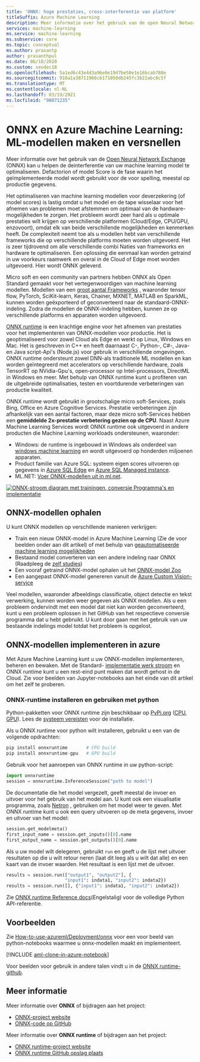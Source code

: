 ```yaml
---
title: 'ONNX: hoge prestaties, cross-interferentie van platform'
titleSuffix: Azure Machine Learning
description: Meer informatie over het gebruik van de open Neural Network Exchange (ONNX) kan u helpen de deinterferentie van uw machine learning model te optimaliseren.
services: machine-learning
ms.service: machine-learning
ms.subservice: core
ms.topic: conceptual
ms.author: prasantp
author: prasanthpul
ms.date: 06/18/2020
ms.custom: seodec18
ms.openlocfilehash: 5a1ed6c43e4d3a96e0e19d7be50e1e16bcab780e
ms.sourcegitcommit: 910a1a38711966cb171050db245fc3b22abc8c5f
ms.translationtype: MT
ms.contentlocale: nl-NL
ms.lasthandoff: 03/19/2021
ms.locfileid: "98071235"
---
```

# <a name="onnx-and-azure-machine-learning-create-and-accelerate-ml-models"></a>ONNX en Azure Machine Learning: ML-modellen maken en versnellen

Meer informatie over het gebruik van de [Open Neural Network Exchange](https://onnx.ai) (ONNX) kan u helpen de deinterferentie van uw machine learning model te optimaliseren. Defactorion of model Score is de fase waarin het geïmplementeerde model wordt gebruikt voor de voor spelling, meestal op productie gegevens. 

Het optimaliseren van machine learning modellen voor deverzekering (of model scores) is lastig omdat u het model en de tape wisselaar voor het afnemen van problemen moet afstemmen om optimaal van de hardware-mogelijkheden te zorgen. Het probleem wordt zeer hard als u optimale prestaties wilt krijgen op verschillende platformen (Cloud/Edge, CPU/GPU, enzovoort), omdat elk van beide verschillende mogelijkheden en kenmerken heeft. De complexiteit neemt toe als u modellen hebt van verschillende frameworks die op verschillende platforms moeten worden uitgevoerd. Het is zeer tijdrovend om alle verschillende combi Naties van frameworks en hardware te optimaliseren. Een oplossing die eenmaal kan worden getraind in uw voorkeurs raamwerk en overal in de Cloud of Edge moet worden uitgevoerd. Hier wordt ONNX geleverd.

Micro soft en een community van partners hebben ONNX als Open Standard gemaakt voor het vertegenwoordigen van machine learning modellen. Modellen van een [groot aantal Frameworks](https://onnx.ai/supported-tools) , waaronder tensor flow, PyTorch, SciKit-learn, Keras, Chainer, MXNET, MATLAB en SparkML, kunnen worden geëxporteerd of geconverteerd naar de standaard-ONNX-indeling. Zodra de modellen de ONNX-indeling hebben, kunnen ze op verschillende platforms en apparaten worden uitgevoerd.

[ONNX runtime](https://onnxruntime.ai) is een krachtige engine voor het afnemen van prestaties voor het implementeren van ONNX-modellen voor productie. Het is geoptimaliseerd voor zowel Cloud als Edge en werkt op Linux, Windows en Mac. Het is geschreven in C++ en heeft daarnaast C-, Python-, C#-, Java-en Java script-Api's (Node.js) voor gebruik in verschillende omgevingen. ONNX runtime ondersteunt zowel DNN-als traditionele ML modellen en kan worden geïntegreerd met accelerators op verschillende hardware, zoals TensorRT op NVidia-Gpu's, open-processor op Intel-processors, DirectML in Windows en meer. Met behulp van ONNX runtime kunt u profiteren van de uitgebreide optimalisaties, testen en voortdurende verbeteringen van productie kwaliteit.

ONNX runtime wordt gebruikt in grootschalige micro soft-Services, zoals Bing, Office en Azure Cognitive Services. Prestatie verbeteringen zijn afhankelijk van een aantal factoren, maar deze micro soft-Services hebben een __gemiddelde 2x-prestatie verbetering gezien op de CPU__. Naast Azure Machine Learning Services wordt ONNX runtime ook uitgevoerd in andere producten die Machine Learning workloads ondersteunen, waaronder:
+ Windows: de runtime is ingebouwd in Windows als onderdeel van [windows machine learning](/windows/ai/windows-ml/) en wordt uitgevoerd op honderden miljoenen apparaten. 
+ Product familie van Azure SQL: systeem eigen scores uitvoeren op gegevens in [Azure SQL Edge](../azure-sql-edge/onnx-overview.md) en [Azure SQL Managed instance](../azure-sql/managed-instance/machine-learning-services-overview.md).
+ ML.NET: [Voer ONNX-modellen uit in ml.net](/dotnet/machine-learning/tutorials/object-detection-onnx).


[![ONNX-stroom diagram met trainingen, conversie Programma's en implementatie](./media/concept-onnx/onnx.png)](././media/concept-onnx/onnx.png#lightbox)

## <a name="get-onnx-models"></a>ONNX-modellen ophalen

U kunt ONNX modellen op verschillende manieren verkrijgen:
+ Train een nieuw ONNX-model in Azure Machine Learning (Zie de voor beelden onder aan dit artikel) of met behulp van [geautomatiseerde machine learning mogelijkheden](concept-automated-ml.md#automl--onnx)
+ Bestaand model converteren van een andere indeling naar ONNX (Raadpleeg de [zelf studies](https://github.com/onnx/tutorials)) 
+ Een vooraf getraind ONNX-model ophalen uit het [ONNX-model Zoo](https://github.com/onnx/models)
+ Een aangepast ONNX-model genereren vanuit de [Azure Custom Vision-service](../cognitive-services/custom-vision-service/index.yml) 

Veel modellen, waaronder afbeeldings classificatie, object detectie en tekst verwerking, kunnen worden weer gegeven als ONNX modellen. Als u een probleem ondervindt met een model dat niet kan worden geconverteerd, kunt u een probleem oplossen in het GitHub van het respectieve conversie programma dat u hebt gebruikt. U kunt door gaan met het gebruik van uw bestaande indelings model totdat het probleem is opgelost.

## <a name="deploy-onnx-models-in-azure"></a>ONNX-modellen implementeren in azure

Met Azure Machine Learning kunt u uw ONNX-modellen implementeren, beheren en bewaken. Met de Standard- [implementatie werk stroom](concept-model-management-and-deployment.md) en ONNX runtime kunt u een rest-eind punt maken dat wordt gehost in de Cloud. Zie voor beelden van Jupyter-notebooks aan het einde van dit artikel om het zelf te proberen. 

### <a name="install-and-use-onnx-runtime-with-python"></a>ONNX-runtime installeren en gebruiken met python

Python-pakketten voor ONNX runtime zijn beschikbaar op [PyPi.org](https://pypi.org) ([CPU](https://pypi.org/project/onnxruntime), [GPU](https://pypi.org/project/onnxruntime-gpu)). Lees de [systeem vereisten](https://github.com/Microsoft/onnxruntime#system-requirements) voor de installatie. 

 Als u ONNX runtime voor python wilt installeren, gebruikt u een van de volgende opdrachten: 
```python   
pip install onnxruntime       # CPU build
pip install onnxruntime-gpu   # GPU build
```

Gebruik voor het aanroepen van ONNX runtime in uw python-script:    
```python
import onnxruntime
session = onnxruntime.InferenceSession("path to model")
```

De documentatie die het model vergezelt, geeft meestal de invoer en uitvoer voor het gebruik van het model aan. U kunt ook een visualisatie programma, zoals [Netron](https://github.com/lutzroeder/Netron) , gebruiken om het model weer te geven. Met ONNX runtime kunt u ook een query uitvoeren op de meta gegevens, invoer en uitvoer van het model:    
```python
session.get_modelmeta()
first_input_name = session.get_inputs()[0].name
first_output_name = session.get_outputs()[0].name
```

Als u uw model wilt delegeren, gebruikt `run` en geeft u de lijst met uitvoer resultaten op die u wilt retour neren (laat dit leeg als u wilt dat alle) en een kaart van de invoer waarden. Het resultaat is een lijst met de uitvoer.  
```python
results = session.run(["output1", "output2"], {
                      "input1": indata1, "input2": indata2})
results = session.run([], {"input1": indata1, "input2": indata2})
```

Zie [ONNX runtime Reference docs](https://aka.ms/onnxruntime-python)(Engelstalig) voor de volledige Python API-referentie.    

## <a name="examples"></a>Voorbeelden
Zie [How-to-use-azureml/Deployment/onnx](https://github.com/Azure/MachineLearningNotebooks/blob/master/how-to-use-azureml/deployment/onnx) voor een voor beeld van python-notebooks waarmee u onnx-modellen maakt en implementeert.

[!INCLUDE [aml-clone-in-azure-notebook](../../includes/aml-clone-for-examples.md)]

Voor beelden voor gebruik in andere talen vindt u in de [ONNX runtime-github](https://github.com/microsoft/onnxruntime/tree/master/samples).

## <a name="more-info"></a>Meer informatie

Meer informatie over **ONNX** of bijdragen aan het project:
+ [ONNX-project website](https://onnx.ai)
+ [ONNX-code op GitHub](https://github.com/onnx/onnx)

Meer informatie over **ONNX runtime** of bijdragen aan het project:
+ [ONNX runtime-project website](https://onnxruntime.ai)
+ [ONNX runtime GitHub opslag plaats](https://github.com/Microsoft/onnxruntime)